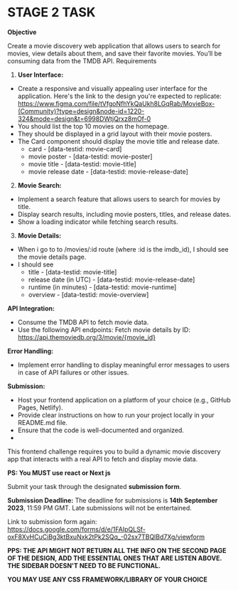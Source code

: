 # STAGE 2 TASK

**Objective**

Create a movie discovery web application that allows users to search for movies, view details about them, and save their favorite movies. You’ll be consuming data from the TMDB API.
Requirements

1. **User Interface:**
- Create a responsive and visually appealing user interface for the application. Here's the link to the design you're expected to replicate: https://www.figma.com/file/tVfgoNfhYkQaUkh8LGqRab/MovieBox-(Community)?type=design&node-id=1220-324&mode=design&t=6998DWtjQrxz8mOf-0
- You should list the top 10 movies on the homepage.
- They should be displayed in a grid layout with their movie posters.
- The Card component should display the movie title and release date.
  - card - [data-testid: movie-card]
  - movie poster - [data-testid: movie-poster]
  - movie title - [data-testid: movie-title]
  - movie release date - [data-testid: movie-release-date]
  
2. **Movie Search:**
- Implement a search feature that allows users to search for movies by title.
- Display search results, including movie posters, titles, and release dates.
- Show a loading indicator while fetching search results.
  
3. **Movie Details:**
- When i go to to /movies/:id route (where :id is the imdb_id), I should see the movie details page.
- I should see
  - title - [data-testid: movie-title]
  - release date (in UTC) - [data-testid: movie-release-date]
  - runtime (in minutes) - [data-testid: movie-runtime]
  - overview - [data-testid: movie-overview]

**API Integration:**
- Consume the TMDB API to fetch movie data.
- Use the following API endpoints:
Fetch movie details by ID: https://api.themoviedb.org/3/movie/{movie_id}

**Error Handling:**
- Implement error handling to display meaningful error messages to users in case of API failures or other issues.
  
**Submission:**
- Host your frontend application on a platform of your choice (e.g., GitHub Pages, Netlify).
- Provide clear instructions on how to run your project locally in your README.md file.
- Ensure that the code is well-documented and organized.
- 
This frontend challenge requires you to build a dynamic movie discovery app that interacts with a real API to fetch and display movie data.

**PS: You MUST use react or  Next js**

Submit your task through the designated **submission form**.

**Submission Deadline:**
The deadline for submissions is **14th September 2023**, 11:59 PM GMT. Late submissions will not be entertained.

Link to submission form again: https://docs.google.com/forms/d/e/1FAIpQLSf-oxF8XvHCuCiBg3ktBxuNxk2tPk2SQq_-02sx7TBQlBd7Xg/viewform

**PPS: THE API MIGHT NOT RETURN ALL THE INFO ON THE SECOND PAGE OF THE DESIGN, ADD THE ESSENTIAL ONES THAT ARE LISTEN ABOVE. THE SIDEBAR DOESN'T NEED TO BE FUNCTIONAL.**

**YOU MAY USE ANY CSS FRAMEWORK/LIBRARY OF YOUR CHOICE**
